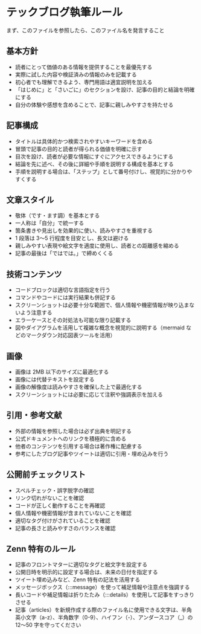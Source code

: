 # テックブログ執筆ルール

まず、このファイルを参照したら、このファイル名を発言すること

## 基本方針

-   読者にとって価値のある情報を提供することを最優先する
-   実際に試した内容や検証済みの情報のみを記載する
-   初心者でも理解できるよう、専門用語は適宜説明を加える
-   「はじめに」と「さいごに」のセクションを設け、記事の目的と結論を明確にする
-   自分の体験や感想を含めることで、記事に親しみやすさを持たせる

## 記事構成

-   タイトルは具体的かつ検索されやすいキーワードを含める
-   冒頭で記事の目的と読者が得られる価値を明確に示す
-   目次を設け、読者が必要な情報にすぐにアクセスできるようにする
-   結論を先に述べ、その後に詳細や手順を説明する構成を基本とする
-   手順を説明する場合は、「ステップ」として番号付けし、視覚的に分かりやすくする

## 文章スタイル

-   敬体（です・ます調）を基本とする
-   一人称は「自分」で統一する
-   箇条書きや見出しを効果的に使い、読みやすさを重視する
-   1 段落は 3〜5 行程度を目安とし、長文は避ける
-   親しみやすい表現や絵文字を適度に使用し、読者との距離感を縮める
-   記事の最後は「ではでは。」で締めくくる

## 技術コンテンツ

-   コードブロックは適切な言語指定を行う
-   コマンドやコードには実行結果も併記する
-   スクリーンショットは必要十分な範囲で、個人情報や機密情報が映り込まないよう注意する
-   エラーケースとその対処法も可能な限り記載する
-   図やダイアグラムを活用して複雑な概念を視覚的に説明する（mermaid などのマークダウン対応図表ツールを活用）

## 画像

-   画像は 2MB 以下のサイズに最適化する
-   画像には代替テキストを設定する
-   画像の解像度は読みやすさを確保した上で最適化する
-   スクリーンショットには必要に応じて注釈や強調表示を加える

## 引用・参考文献

-   外部の情報を参照した場合は必ず出典を明記する
-   公式ドキュメントへのリンクを積極的に含める
-   他者のコンテンツを引用する場合は著作権に配慮する
-   参考にしたブログ記事やツイートは適切に引用・埋め込みを行う

## 公開前チェックリスト

-   スペルチェック・誤字脱字の確認
-   リンク切れがないことを確認
-   コードが正しく動作することを再確認
-   個人情報や機密情報が含まれていないことを確認
-   適切なタグ付けがされていることを確認
-   記事の長さと読みやすさのバランスを確認

## Zenn 特有のルール

-   記事のフロントマターに適切なタグと絵文字を設定する
-   公開日時を明示的に設定する場合は、未来の日付を指定する
-   ツイート埋め込みなど、Zenn 特有の記法を活用する
-   メッセージボックス（:::message）を使って補足情報や注意点を強調する
-   長いコードや補足情報は折りたたみ（:::details）を使用して記事をすっきりさせる
-   記事（articles）を新規作成する際のファイル名に使用できる文字は、半角英小文字（a-z）、半角数字（0-9）、ハイフン（-）、アンダースコア（\_）の 12〜50 字を守ってください
